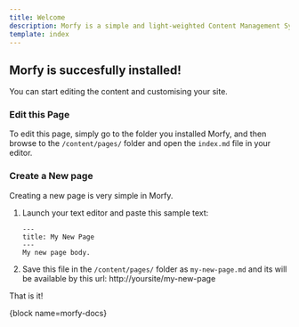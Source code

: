 ```yaml
---
title: Welcome  
description: Morfy is a simple and light-weighted Content Management System  
template: index  
---
```

## Morfy is succesfully installed!  
You can start editing the content and customising your site.

### Edit this Page
To edit this page, simply go to the folder you installed Morfy, and then browse to the `/content/pages/` folder and open the `index.md` file in your editor.

### Create a New page

Creating a new page is very simple in Morfy.  

1. Launch your text editor and paste this sample text:

    ```
    ---
    title: My New Page
    ---
    My new page body.
    ```

2. Save this file in the `/content/pages/` folder as `my-new-page.md` and its will be available by this url: http://yoursite/my-new-page

That is it!  

{block name=morfy-docs}
